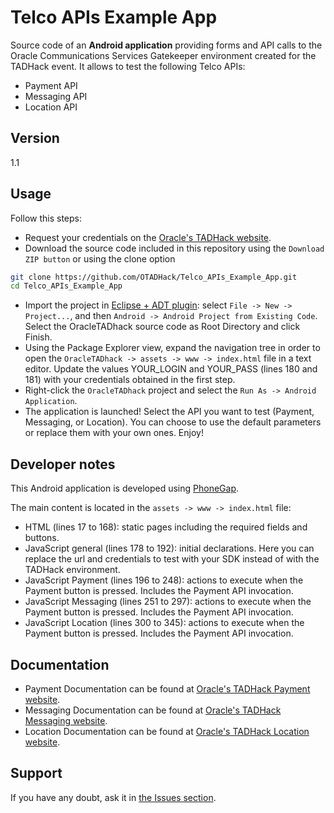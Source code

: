Telco APIs Example App
=========

Source code of an **Android application** providing forms and API calls to the Oracle Communications Services Gatekeeper environment created for the TADHack event.
It allows to test the following Telco APIs:
+ Payment API
+ Messaging API
+ Location API

Version
----

1.1

Usage
----

Follow this steps:

+ Request your credentials on the [Oracle's TADHack website](http://tadhack.optaresolutions.com).
+ Download the source code included in this repository using the `Download ZIP button` or using the clone option
```sh
git clone https://github.com/OTADHack/Telco_APIs_Example_App.git
cd Telco_APIs_Example_App
```
+ Import the project in [Eclipse + ADT plugin](http://developer.android.com/sdk/index.html): select `File -> New -> Project...`, and then `Android -> Android Project from Existing Code`. Select the OracleTADhack source code as Root Directory and click Finish. 
+ Using the Package Explorer view, expand the navigation tree in order to open the `OracleTADhack -> assets -> www -> index.html` file in a text editor. Update the values YOUR_LOGIN and YOUR_PASS (lines 180 and 181) with your credentials obtained in the first step.
+ Right-click the `OracleTADhack` project and select the `Run As -> Android Application`. 
+ The application is launched! Select the API you want to test (Payment, Messaging, or Location). You can choose to use the default parameters or replace them with your own ones. Enjoy!

Developer notes
----

This Android application is developed using [PhoneGap](http://phonegap.com). 

The main content is located in the `assets -> www -> index.html` file: 

+ HTML (lines 17 to 168): static pages including the required fields and buttons.
+ JavaScript general (lines 178 to 192): initial declarations. Here you can replace the url and credentials to test with your SDK instead of with the TADHack environment.
+ JavaScript Payment (lines 196 to 248): actions to execute when the Payment button is pressed. Includes the Payment API invocation.
+ JavaScript Messaging (lines 251 to 297): actions to execute when the Payment button is pressed. Includes the Payment API invocation.
+ JavaScript Location (lines 300 to 345): actions to execute when the Payment button is pressed. Includes the Payment API invocation.

Documentation
----

+ Payment Documentation can be found at [Oracle's TADHack Payment website](http://tadhack.optaresolutions.com/?page_id=102).
+ Messaging Documentation can be found at [Oracle's TADHack Messaging website](http://tadhack.optaresolutions.com/?page_id=87).
+ Location Documentation can be found at [Oracle's TADHack Location website](http://tadhack.optaresolutions.com/?page_id=94).

Support
----

If you have any doubt, ask it in [the Issues section](https://github.com/OTADHack/Telco_APIs_Example_App/issues).
